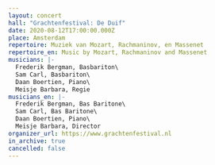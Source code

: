 ```yaml
---
layout: concert
hall: "Grachtenfestival: De Duif"
date: 2020-08-12T17:00:00.000Z
place: Amsterdam
repertoire: Muziek van Mozart, Rachmaninov, en Massenet
repertoire_en: Music by Mozart, Rachmaninov and Massenet
musicians: |-
  Frederik Bergman, Basbariton\
  Sam Carl, Basbariton\
  Daan Boertien, Piano\
  Meisje Barbara, Regie
musicians_en: |-
  Frederik Bergman, Bas Baritone\
  Sam Carl, Bas Baritone\
  Daan Boertien, Piano\
  Meisje Barbara, Director
organizer_url: https://www.grachtenfestival.nl
in_archive: true
cancelled: false
---
```

